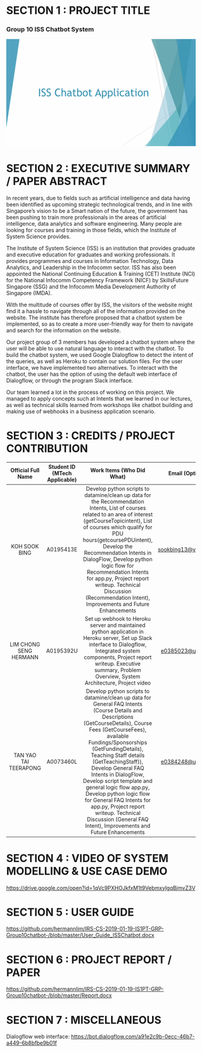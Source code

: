 # SECTION 1 : PROJECT TITLE
### Group 10 ISS Chatbot System
<img width="812" alt="start_screen" src="https://github.com/hermannlim/IRS-CS-2019-01-19-IS1PT-GRP-Group10chatbot-/blob/master/Miscellaneous/welcome_image.jpg">

# SECTION 2 : EXECUTIVE SUMMARY / PAPER ABSTRACT
In recent years, due to fields such as artificial intelligence and data having been
identified as upcoming strategic technological trends, and in line with Singapore’s vision
to be a Smart nation of the future, the government has been pushing to train more
professionals in the areas of artificial intelligence, data analytics and software
engineering. Many people are looking for courses and training in those fields, which the
Institute of System Science provides.

The Institute of System Science (ISS) is an institution that provides graduate and
executive education for graduates and working professionals. It provides programmes
and courses in Information Technology, Data Analytics, and Leadership in the
Infocomm sector. ISS has also been appointed the National Continuing Education &amp;
Training (CET) Institute (NCI) for the National Infocomm Competency Framework
(NICF) by SkillsFuture Singapore (SSG) and the Infocomm Media Development
Authority of Singapore (IMDA).

With the multitude of courses offer by ISS, the visitors of the website might find it a
hassle to navigate through all of the information provided on the website. The institute
has therefore proposed that a chatbot system be implemented, so as to create a more
user-friendly way for them to navigate and search for the information on the website.

Our project group of 3 members has developed a chatbot system where the user will be
able to use natural language to interact with the chatbot. To build the chatbot system,
we used Google Dialogflow to detect the intent of the queries, as well as Heroku to
contain our solution files. For the user interface, we have implemented two alternatives.
To interact with the chatbot, the user has the option of using the default web interface of
Dialogflow, or through the program Slack interface.

Our team learned a lot in the process of working on this project. We managed to apply
concepts such at Intents that we learned in our lectures, as well as technical skills
learned from workshops like chatbot building and making use of webhooks in a
business application scenario.

# SECTION 3 : CREDITS / PROJECT CONTRIBUTION

| Official Full Name | Student ID (MTech Applicable)| Work Items (Who Did What) | Email (Optional) |
| :---: | :---: | :---: | :---: |
| KOH SOOK BING | A0195413E | Develop python scripts to datamine/clean up data for the Recommendation Intents, List of courses related to an area of interest (getCourseTopicintent), List of courses which qualify for PDU hours(getcoursePDUintent), Develop the Recommendation Intents in DialogFlow, Develop python logic flow for Recommendation Intents for app.py, Project report writeup. Technical Discussion (Recommendation Intent), Improvements and Future Enhancements | sookbing13@yahoo.com |
| LIM CHONG SENG HERMANN | A0195392U | Set up webhook to Heroku server and maintained python application in Heroku server, Set up Slack interface to Dialogflow, Integrated system components, Project report writeup. Executive summary, Problem Overview, System Architecture, Project video | e0385023@u.nus.edu |
| TAN YAO TAI TEERAPONG | A0073460L | Develop python scripts to datamine/clean up data for General FAQ Intents (Course Details and Descriptions (GetCourseDetails), Course Fees (GetCourseFees), available Fundings/Sponsorships (GetFundingDetails), Teaching Staff details (GetTeachingStaff)), Develop General FAQ Intents in DialogFlow, Develop script template and general logic flow app.py, Develop python logic flow for General FAQ Intents for app.py, Project report writeup. Technical Discussion (General FAQ Intent), Improvements and Future Enhancements | e0384248@u.nus.edu |

# SECTION 4 : VIDEO OF SYSTEM MODELLING & USE CASE DEMO
https://drive.google.com/open?id=1qVc9PXHOJkfxM1t9VebmxylgqBjmvZ3V

# SECTION 5 : USER GUIDE
https://github.com/hermannlim/IRS-CS-2019-01-19-IS1PT-GRP-Group10chatbot-/blob/master/User_Guide_ISSChatbot.docx

# SECTION 6 : PROJECT REPORT / PAPER
https://github.com/hermannlim/IRS-CS-2019-01-19-IS1PT-GRP-Group10chatbot-/blob/master/Report.docx
  
# SECTION 7 : MISCELLANEOUS
Dialogflow web interface: https://bot.dialogflow.com/a91e2c9b-0ecc-46b7-a449-6b8bfbe9b01f

